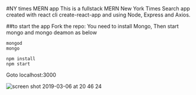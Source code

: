 #NY times MERN app
This is a fullstack MERN New York Times Search app created with react cli create-react-app and using Node, Express and Axios. 


##to start the app
Fork the repo:
You need to install Mongo, Then start mongo and mongo deamon as below

```
mongod
mongo
```

```
npm install
npm start
```
Goto localhost:3000

![screen shot 2019-03-06 at 20 46 24](https://user-images.githubusercontent.com/29293985/53926314-04e29e80-4051-11e9-8189-6ca5e1bbd421.png)

